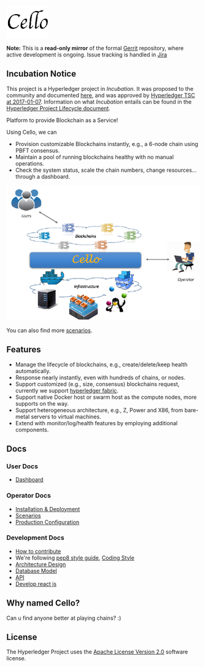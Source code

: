 ![Cello](docs/imgs/logo.png)

**Note:** This is a **read-only mirror** of the formal [Gerrit](https://gerrit.hyperledger.org/r/#/admin/projects/cello) repository,
where active development is ongoing. Issue tracking is handled in [Jira](https://jira.hyperledger.org/secure/RapidBoard.jspa?rapidView=111)

## Incubation Notice

This project is a Hyperledger project in _Incubation_. It was proposed to the community and documented [here](https://docs.google.com/document/d/1E2i5GRqWsIag7KTxjQ_jQdDiWcuikv3KqXeuw7NaceM/edit), and was approved by [Hyperledger TSC at 2017-01-07](https://lists.hyperledger.org/pipermail/hyperledger-tsc/2017-January/000535.html). Information on what _Incubation_ entails can be found in the [Hyperledger Project Lifecycle document](https://goo.gl/4edNRc).

Platform to provide Blockchain as a Service!

Using Cello, we can

* Provision customizable Blockchains instantly, e.g., a 6-node chain using PBFT consensus.
* Maintain a pool of running blockchains healthy with no manual operations.
* Check the system status, scale the chain numbers, change resources... through a dashboard.

![Typical Scenario](docs/imgs/scenario.png)

You can also find more [scenarios](docs/scenario.md).

## Features

* Manage the lifecycle of blockchains, e.g., create/delete/keep health automatically.
* Response nearly instantly, even with hundreds of chains, or nodes.
* Support customized (e.g., size, consensus) blockchains request, currently we support [hyperledger fabric](https://github.com/hyperledger/fabric).
* Support native Docker host or swarm host as the compute nodes, more supports on the way.
* Support heterogeneous architecture, e.g., Z, Power and X86, from bare-metal servers to virtual machines.
* Extend with monitor/log/health features by employing additional components.

## Docs

### User Docs
* [Dashboard](docs/dashboard.md)

### Operator Docs
* [Installation & Deployment](docs/deployment.md)
* [Scenarios](docs/scenario.md)
* [Production Configuration](docs/production_config.md)

### Development Docs
* [How to contribute](docs/CONTRIBUTING.md)
* We're following [pep8 style guide](https://www.python.org/dev/peps/pep-0008/), [Coding Style](docs/code_style.md)
* [Architecture Design](docs/arch.md)
* [Database Model](docs/db.md)
* [API](api/restserver_v2.md)
* [Develop react js](docs/reactjs.md)

## Why named Cello?
Can u find anyone better at playing chains? :)

## License <a name="license"></a>
The Hyperledger Project uses the [Apache License Version 2.0](LICENSE) software license.
